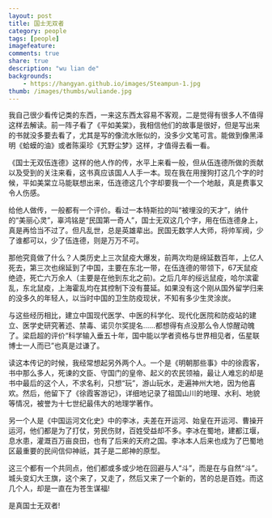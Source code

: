```yaml
---
layout: post
title: 国士无双者
category: people
tags: [people]
imagefeature:
comments: true
share: true
description: "wu lian de"
backgrounds:
    - https://hangyan.github.io/images/Steampun-1.jpg
thumb: /images/thumbs/wuliande.jpg
---
```


我自己很少看传记类的东西，一来这东西太容易不客观，二是觉得有很多人不值得这样去解读。前一阵子看了《平如美棠》，我相信他们的故事是很好，但是写出来的书就没多要去看了，尤其是写的像流水账似的，没多少文笔可言。能做到像黑泽明《蛤蟆的油》或者陈渠珍《艽野尘梦》这样，才值得去看一看。

《国士无双伍连德》这样的他人作的传，水平上来看一般，但从伍连德所做的贡献以及受到的关注来看，这书真应该国人人手一本。现在我在用搜狗打这几个字的时候，平如美棠立马能联想出来，伍连德这几个字却要我一个一个地敲，真是费事又令人伤感。

给他人做传，一般都有一个评价。看过一本特斯拉的叫“被埋没的天才”，纳什的“美丽心灵”，辜鸿铭是“民国第一奇人”，国士无双这几个字，用在伍连德身上，真是再恰当不过了。但凡乱世，总是英雄辈出。民国无数学人大师，将帅军阀，少了谁都可以，少了伍连德，则是万万不可。

那他究竟做了什么？人类历史上三次鼠疫大爆发，前两次均是绵延数百年，上亿人死去，第三次也绵延到了中国，主要在东北一带，在伍连德的带领下，67天鼠疫绝迹，死亡六万余人（主要是在他到东北之前)。之后几年的绥远鼠疫，哈尔滨霍乱，东北鼠疫，上海霍乱均在其控制下没有蔓延。如果没有这个刚从国外留学归来的没多久的年轻人，以当时中国的卫生防疫现状，不知有多少生灵涂炭。

与这些经历相比，建立中国现代医学、中医的科学化、现代化医院和防疫站的建立、医学史研究著述、禁毒、诺贝尔奖提名……都想得有点没那么令人惊醒动魄了。梁启超的评价“科学输入垂五十年，国中能以学者资格与世界相见者，伍星联博士一人而已”也真是过谦了。

读这本传记的时候，我经常想起另外两个人。一个是《明朝那些事》中的徐霞客，书中那么多人，死谏的文臣、守国门的皇帝、起义的农民领袖，最让人难忘的却是书中最后的这个人，不求名利，只想“玩”，游山玩水，走遍神州大地，因为他喜欢。然后，他留下了《徐霞客游记》，详细地记录了祖国山川的地理、水利、地貌等情况，被誉为十七世纪最伟大的地理学著作。

另一个人是《中国运河文化史》中的李冰，夫差在开运河、始皇在开运河、曹操开运河，他们都是为了打仗，劳民伤财，百姓受益却不多。李冰在蜀地，建都江堰，息水患，灌溉百万亩良田，也有了后来的天府之国。李冰本人后来也成为了巴蜀地区最重要的民间信仰神祇，其子是二郎神的原型。

这三个都有一个共同点，他们都或多或少地在回避与人“斗”，而是在与自然“斗”。城头变幻大王旗，这个来了，又走了，然后又来了一个新的，苦的总是百姓。而这几个人，却是一直在为苍生谋福!

是真国士无双者!
